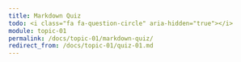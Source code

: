 ```yaml
---
title: Markdown Quiz
todo: <i class="fa fa-question-circle" aria-hidden="true"></i>
module: topic-01
permalink: /docs/topic-01/markdown-quiz/
redirect_from: /docs/topic-01/quiz-01.md
---
```

